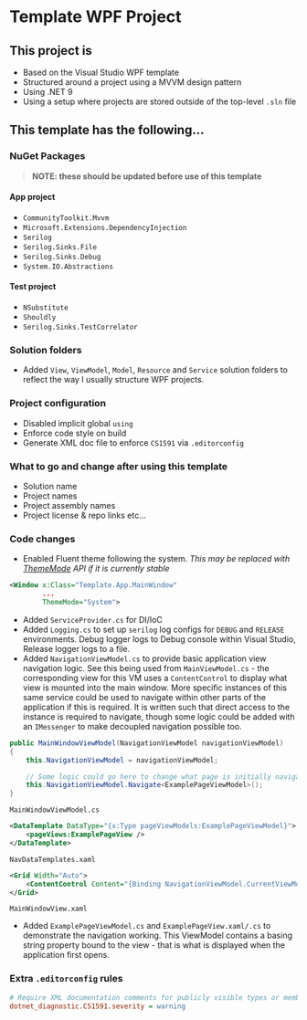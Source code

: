 # Template WPF Project

## This project is

- Based on the Visual Studio WPF template
- Structured around a project using a MVVM design pattern
- Using .NET 9
- Using a setup where projects are stored outside of the top-level `.sln` file

## This template has the following...

### NuGet Packages

> **NOTE: these should be updated before use of this template**

#### App project

- `CommunityToolkit.Mvvm`
- `Microsoft.Extensions.DependencyInjection`
- `Serilog`
- `Serilog.Sinks.File`
- `Serilog.Sinks.Debug`
- `System.IO.Abstractions`

#### Test project

- `NSubstitute`
- `Shouldly`
- `Serilog.Sinks.TestCorrelator`

### Solution folders

- Added `View`, `ViewModel`, `Model`, `Resource` and `Service` solution folders to reflect the way I usually structure WPF projects.

### Project configuration

- Disabled implicit global `using`
- Enforce code style on build
- Generate XML doc file to enforce `CS1591` via `.editorconfig`

### What to go and change after using this template

- Solution name
- Project names
- Project assembly names
- Project license & repo links etc...

### Code changes

- Enabled Fluent theme following the system. *This may be replaced with [ThemeMode](https://learn.microsoft.com/en-us/dotnet/desktop/wpf/whats-new/net90#set-in-code) API if it is currently stable*

```xml
<Window x:Class="Template.App.MainWindow"
        ...
        ThemeMode="System">
```

- Added `ServiceProvider.cs` for DI/IoC
- Added `Logging.cs` to set up `serilog` log configs for `DEBUG` and `RELEASE` environments. Debug logger logs to Debug console within Visual Studio, Release logger logs to a file.
- Added `NavigationViewModel.cs` to provide basic application view navigation logic. See this being used from `MainViewModel.cs` - the corresponding view for this VM uses a `ContentControl` to display what view is mounted into the main window. More specific instances of this same service could be used to navigate within other parts of the application if this is required. It is written such that direct access to the instance is required to navigate, though some logic could be added with an `IMessenger` to make decoupled navigation possible too.

```csharp
public MainWindowViewModel(NavigationViewModel navigationViewModel)
{
    this.NavigationViewModel = navigationViewModel;

    // Some logic could go here to change what page is initially navigated to...
    this.NavigationViewModel.Navigate<ExamplePageViewModel>();
}
```
`MainWindowViewModel.cs`


```xml
<DataTemplate DataType="{x:Type pageViewModels:ExamplePageViewModel}">
    <pageViews:ExamplePageView />
</DataTemplate>
```
`NavDataTemplates.xaml`


```xml
<Grid Width="Auto">
    <ContentControl Content="{Binding NavigationViewModel.CurrentViewModel}" />
</Grid>
```
`MainWindowView.xaml`

- Added `ExamplePageViewModel.cs` and `ExamplePageView.xaml/.cs` to demonstrate the navigation working. This ViewModel contains a basing string property bound to the view - that is what is displayed when the application first opens.

### Extra `.editorconfig` rules

```ini
# Require XML documentation comments for publicly visible types or members
dotnet_diagnostic.CS1591.severity = warning
```
